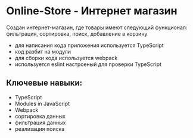 # Online-Store - Интернет магазин
Создан интернет-магазин, где товары имеют следующий функционал: фильтрация, сортировка, поиск, добавление в корзину
* для написания кода приложения используется TypeScript
* код разбит на модули
* для сборки кода используется webpack
* используется eslint настроеный для проверки TypeScript

## Ключевые навыки:
* TypeScript
* Modules in JavaScript
* Webpack
* сортировка данных
* фильтрация данных
* реализация поиска
